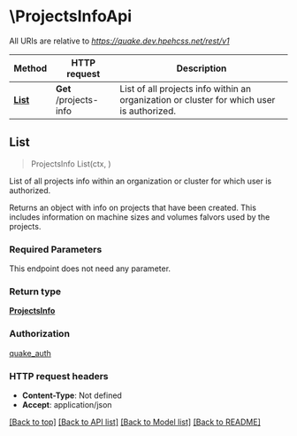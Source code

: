 # \ProjectsInfoApi

All URIs are relative to *https://quake.dev.hpehcss.net/rest/v1*

Method | HTTP request | Description
------------- | ------------- | -------------
[**List**](ProjectsInfoApi.md#List) | **Get** /projects-info | List of all projects info within an organization or cluster for which user is authorized.



## List

> ProjectsInfo List(ctx, )

List of all projects info within an organization or cluster for which user is authorized.

Returns an object with info on projects that have been created. This includes information on machine sizes and volumes falvors used by the projects.

### Required Parameters

This endpoint does not need any parameter.

### Return type

[**ProjectsInfo**](ProjectsInfo.md)

### Authorization

[quake_auth](../README.md#quake_auth)

### HTTP request headers

- **Content-Type**: Not defined
- **Accept**: application/json

[[Back to top]](#) [[Back to API list]](../README.md#documentation-for-api-endpoints)
[[Back to Model list]](../README.md#documentation-for-models)
[[Back to README]](../README.md)

